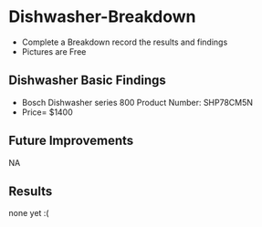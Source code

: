 # Dishwasher-Breakdown
- Complete a Breakdown record the results and findings
- Pictures are Free

## Dishwasher Basic Findings
- Bosch Dishwasher series 800 Product Number: SHP78CM5N                                                                                                                                                                                                                           
- Price= $1400

## Future Improvements 
NA

## Results
none yet :(
